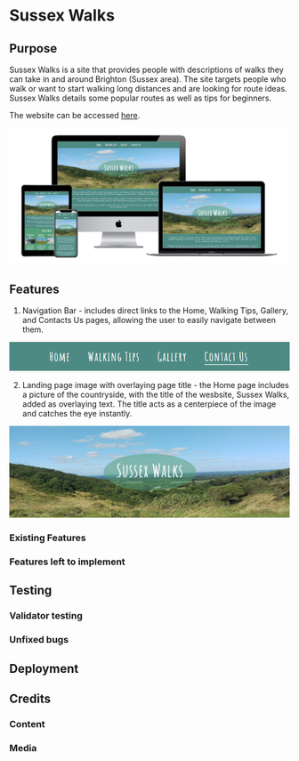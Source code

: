 # Sussex Walks

## Purpose   
Sussex Walks is a site that provides people with descriptions of walks they can take in and around Brighton (Sussex area). The site targets people who walk or want to start walking long distances and are looking for route ideas. Sussex Walks details some popular routes as well as tips for beginners. 

The website can be accessed [here](https://olgaj1989.github.io/sussex-walks/).

![Mockup](https://github.com/OlgaJ1989/sussex-walks/blob/master/docs/mockup.png)

## Features

1. Navigation Bar - includes direct links to the Home, Walking Tips, Gallery, and Contacts Us pages, allowing the user to easily navigate between them. 

![Navigation](https://github.com/OlgaJ1989/sussex-walks/blob/master/docs/navigation.png)

2. Landing page image with overlaying page title - the Home page includes a picture of the countryside, with the title of the wesbsite, Sussex Walks, added as overlaying text. The title acts as a centerpiece of the image and catches the eye instantly.

![Title](https://github.com/OlgaJ1989/sussex-walks/blob/master/docs/title.png)


### Existing Features

### Features left to implement

## Testing

### Validator testing

### Unfixed bugs

## Deployment

## Credits

### Content

### Media

